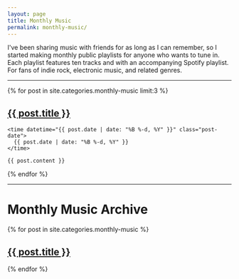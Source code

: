 ```yaml
---
layout: page
title: Monthly Music
permalink: monthly-music/
---
```


I've been sharing music with friends for as long as I can remember, so I started making monthly public playlists for anyone who wants to tune in.
Each playlist features ten tracks and with an accompanying Spotify playlist.
For fans of indie rock, electronic music, and related genres.

***

<div class="posts">
  {% for post in site.categories.monthly-music limit:3 %}
  <article class="post">
    <h1 class="post-title">
      <a href="{{ site.baseurl }}{{ post.url }}">
        {{ post.title }}
      </a>
    </h1>

    <time datetime="{{ post.date | date: "%B %-d, %Y" }}" class="post-date">
      {{ post.date | date: "%B %-d, %Y" }}
    </time>

    {{ post.content }}
  </article>
  {% endfor %}
</div>

***

# Monthly Music Archive

<div>
  {% for post in site.categories.monthly-music %}
  <article class="post" style="margin-bottom:1.25em;">
    <h2 class="post-title">
      <a href="{{ site.baseurl }}{{ post.url }}">
        {{ post.title }}
      </a>
    </h2>
<!--     <time datetime="{{ post.date | date: "%B %-d, %Y" }}" class="post-date">
      {{ post.date | date: "%B %-d, %Y" }}
    </time> -->
  </article>
  {% endfor %}
</div>

